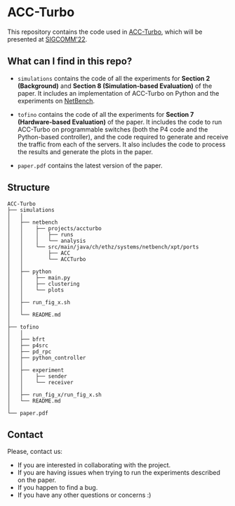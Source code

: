 # ACC-Turbo

This repository contains the code used in [ACC-Turbo](https://nsg.ee.ethz.ch/fileadmin/user_upload/ACC-Turbo.pdf), which will be presented at [SIGCOMM'22](https://conferences.sigcomm.org/sigcomm/2022/).

## What can I find in this repo?

* `simulations` contains the code of all the experiments for **Section 2 (Background)** and **Section 8 (Simulation-based Evaluation)** of the paper. It includes an implementation of ACC-Turbo on Python and the experiments on [NetBench](https://github.com/ndal-eth/netbench).

* `tofino` contains the code of all the experiments for **Section 7 (Hardware-based Evaluation)** of the paper. It includes the code to run ACC-Turbo on programmable switches (both the P4 code and the Python-based controller), and the code required to generate and receive the traffic from each of the servers. It also includes the code to process the results and generate the plots in the paper.

* `paper.pdf` contains the latest version of the paper.

## Structure

```
ACC-Turbo
├── simulations 
│   │
│   ├── netbench
│   │    ├── projects/accturbo
│   │    │   ├── runs
│   │    │   └── analysis
│   │    └── src/main/java/ch/ethz/systems/netbench/xpt/ports
│   │        ├── ACC
│   │        └── ACCTurbo
│   │
│   ├── python
│   │    ├── main.py
│   │    ├── clustering
│   │    └── plots
│   │
│   ├── run_fig_x.sh
│   │
│   └── README.md
│
├── tofino
│   │
│   ├── bfrt
│   ├── p4src
│   ├── pd_rpc
│   ├── python_controller
│   │
│   ├── experiment
│   │    ├── sender
│   │    └── receiver
│   │
│   ├── run_fig_x/run_fig_x.sh
│   └── README.md
│   
└── paper.pdf
```


 ## Contact

Please, contact us:
- If you are interested in collaborating with the project.
- If you are having issues when trying to run the experiments described on the paper.
- If you happen to find a bug.
- If you have any other questions or concerns :)
